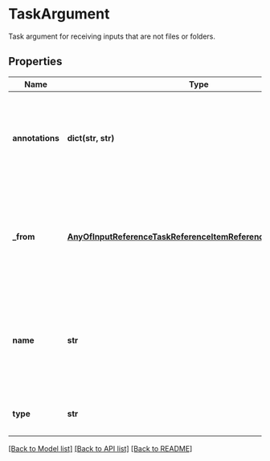 # TaskArgument

Task argument for receiving inputs that are not files or folders.
## Properties
Name | Type | Description | Notes
------------ | ------------- | ------------- | -------------
**annotations** | **dict(str, str)** | An optional dictionary to add annotations to inputs. These annotations will be used by the client side libraries. | [optional] 
**_from** | [**AnyOfInputReferenceTaskReferenceItemReferenceValueReference**](AnyOfInputReferenceTaskReferenceItemReferenceValueReference.md) | A reference to a DAG input, a DAG output or another task output. You can also use the ValueReference type to hard-code an input value. | 
**name** | **str** | Argument name. The name must match one of the input names from Task&#39;s template which can be a function or DAG. | 
**type** | **str** |  | [optional] [readonly] [default to 'TaskArgument']

[[Back to Model list]](../README.md#documentation-for-models) [[Back to API list]](../README.md#documentation-for-api-endpoints) [[Back to README]](../README.md)


